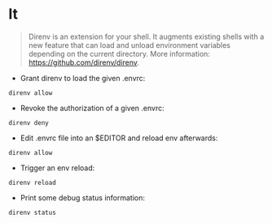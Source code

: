 # lt

> Direnv is an extension for your shell. It augments existing shells with a new feature that can load and unload environment variables depending on the current directory.
> More information: <https://github.com/direnv/direnv>.

- Grant direnv to load the given .envrc:

`direnv allow`

- Revoke the authorization of a given .envrc:

`direnv deny`

- Edit .envrc file into an $EDITOR and reload env afterwards:

`direnv allow`

- Trigger an env reload:

`direnv reload`

- Print some debug status information:

`direnv status`
